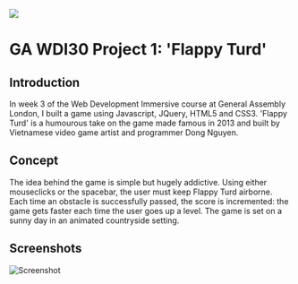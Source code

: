 ![](https://seeklogo.com/images/G/general-assembly-logo-D5C634F07A-seeklogo.com.png)
# GA WDI30 Project 1: 'Flappy Turd'

## Introduction

In week 3 of the Web Development Immersive course at General Assembly London, I built a game using Javascript, JQuery, HTML5 and CSS3. 'Flappy Turd' is a humourous take on the game made famous in 2013 and built by Vietnamese video game artist and programmer Dong Nguyen. 

## Concept 

The idea behind the game is simple but hugely addictive. Using either mouseclicks or the spacebar, the user must keep Flappy Turd airborne. Each time an obstacle is successfully passed, the score is incremented: the game gets faster each time the user goes up a level. The game is set on a sunny day in an animated countryside setting. 

## Screenshots

![Screenshot](/Screenshot1)





